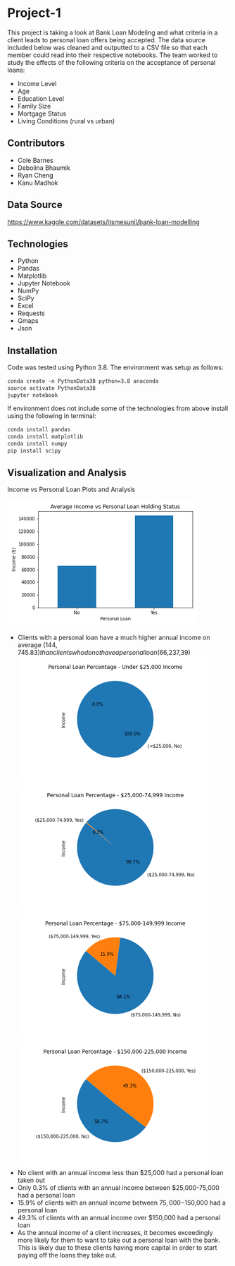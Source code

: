 # Project-1
This project is taking a look at Bank Loan Modeling and what criteria in a client leads to personal loan offers being accepted. The data source included below was cleaned and outputted to a CSV file so that each member could read into their respective notebooks. The team worked to study the effects of the following criteria on the acceptance of personal loans:
* Income Level
* Age
* Education Level
* Family Size
* Mortgage Status
* Living Conditions (rural vs urban)

## Contributors
* Cole Barnes
* Debolina Bhaumik
* Ryan Cheng
* Kanu Madhok

## Data Source
https://www.kaggle.com/datasets/itsmesunil/bank-loan-modelling

## Technologies
* Python
* Pandas
* Matplotlib
* Jupyter Notebook
* NumPy
* SciPy
* Excel
* Requests
* Gmaps
* Json

## Installation
Code was tested using Python 3.8. The environment was setup as follows:
```
conda create -n PythonData38 python=3.8 anaconda
source activate PythonData38
jupyter notebook
```
If environment does not include some of the technologies from above install using the following in terminal:
```
conda install pandas
conda install matplotlib
conda install numpy
pip install scipy
```

## Visualization and Analysis
Income vs Personal Loan Plots and Analysis

![Bar plot of mean incomes](/data_retrieval/plots/income_loans_bar.png)
* Clients with a personal loan have a much higher annual income on average ($144,745.83) than clients who do not have a personal loan ($66,237,39)
![Bin1 Pie](/data_retrieval/plots/income_bin1_loans_pie.png)
![Bin2 Pie](/data_retrieval/plots/income_bin2_loans_pie.png)
![Bin3 Pie](/data_retrieval/plots/income_bin3_loans_pie.png)
![Bin4 Pie](/data_retrieval/plots/income_bin4_loans_pie.png)
* No client with an annual income less than $25,000 had a personal loan taken out
* Only 0.3% of clients with an annual income between $25,000-75,000 had a personal loan
* 15.9% of clients with an annual income between $75,000-$150,000 had a personal loan
* 49.3% of clients with an annual income over $150,000 had a personal loan
* As the annual income of a client increases, it becomes exceedingly more likely for them to want to take out a personal loan with the bank. This is likely due to these clients having more capital in order to start paying off the loans they take out.  

